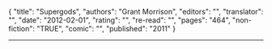 {
"title": "Supergods",
"authors": "Grant Morrison",
"editors": "",
"translator": "",
"date": "2012-02-01",
"rating": "",
"re-read": "",
"pages": "464",
"non-fiction": "TRUE",
"comic": "",
"published": "2011"
}

---
